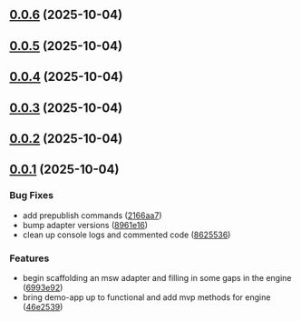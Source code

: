 ## [0.0.6](https://github.com/cmgriffing/oh-my-ghaad/compare/v0.0.5...v0.0.6) (2025-10-04)



## [0.0.5](https://github.com/cmgriffing/oh-my-ghaad/compare/v0.0.4...v0.0.5) (2025-10-04)



## [0.0.4](https://github.com/cmgriffing/oh-my-ghaad/compare/v0.0.3...v0.0.4) (2025-10-04)



## [0.0.3](https://github.com/cmgriffing/oh-my-ghaad/compare/v0.0.2...v0.0.3) (2025-10-04)



## [0.0.2](https://github.com/cmgriffing/oh-my-ghaad/compare/v0.0.1...v0.0.2) (2025-10-04)



## [0.0.1](https://github.com/cmgriffing/oh-my-ghaad/compare/6993e928dd55e5cd44c0c0ae8e81d126e2ec8b90...v0.0.1) (2025-10-04)


### Bug Fixes

* add prepublish commands ([2166aa7](https://github.com/cmgriffing/oh-my-ghaad/commit/2166aa72c0e983ba106181a7ea24e2c61eabe28c))
* bump adapter versions ([8961e16](https://github.com/cmgriffing/oh-my-ghaad/commit/8961e163e0419ea7e3ce5c8cd71ef9a2465da57f))
* clean up console logs and commented code ([8625536](https://github.com/cmgriffing/oh-my-ghaad/commit/8625536d411035ab4ebfc0729e88f61b31d5342b))


### Features

* begin scaffolding an msw adapter and filling in some gaps in the engine ([6993e92](https://github.com/cmgriffing/oh-my-ghaad/commit/6993e928dd55e5cd44c0c0ae8e81d126e2ec8b90))
* bring demo-app up to functional and add mvp methods for engine ([46e2539](https://github.com/cmgriffing/oh-my-ghaad/commit/46e2539da2b72e0d1f95ce739d19f5137a726adb))



